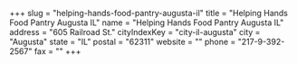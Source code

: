 +++
slug = "helping-hands-food-pantry-augusta-il"
title = "Helping Hands Food Pantry Augusta IL"
name = "Helping Hands Food Pantry Augusta IL"
address = "605 Railroad St."
cityIndexKey = "city-il-augusta"
city = "Augusta"
state = "IL"
postal = "62311"
website = ""
phone = "217-9-392-2567"
fax = ""
+++
